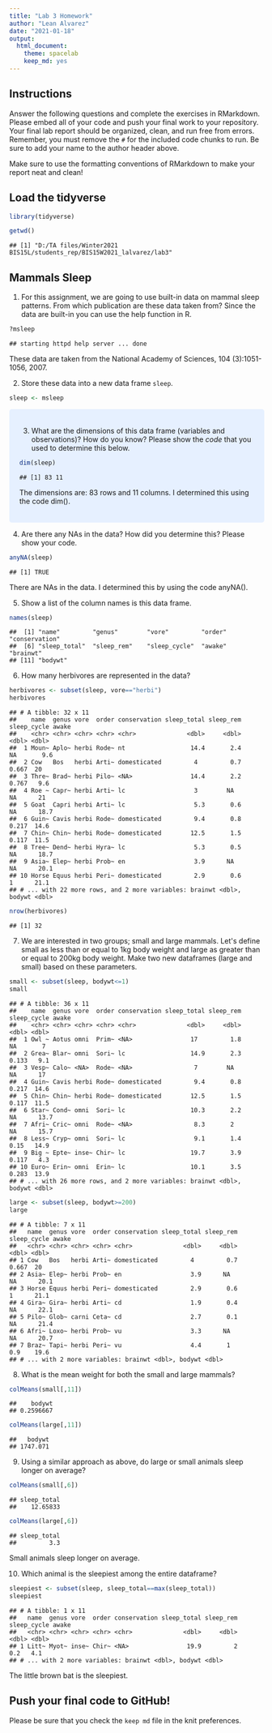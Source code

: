 ```yaml
---
title: "Lab 3 Homework"
author: "Lean Alvarez"
date: "2021-01-18"
output:
  html_document: 
    theme: spacelab
    keep_md: yes
---
```


## Instructions
Answer the following questions and complete the exercises in RMarkdown. Please embed all of your code and push your final work to your repository. Your final lab report should be organized, clean, and run free from errors. Remember, you must remove the `#` for the included code chunks to run. Be sure to add your name to the author header above.  

Make sure to use the formatting conventions of RMarkdown to make your report neat and clean!  

## Load the tidyverse

```r
library(tidyverse)
```



```r
getwd()
```

```
## [1] "D:/TA files/Winter2021 BIS15L/students_rep/BIS15W2021_lalvarez/lab3"
```

## Mammals Sleep
1. For this assignment, we are going to use built-in data on mammal sleep patterns. From which publication are these data taken from? Since the data are built-in you can use the help function in R.

```r
?msleep
```

```
## starting httpd help server ... done
```
These data are taken from the National Academy of Sciences, 104 (3):1051-1056, 2007.


2. Store these data into a new data frame `sleep`.

```r
sleep <- msleep
```


<style>
div.blue { background-color:#e6f0ff; border-radius: 5px; padding: 20px;}
</style>
<div class = "blue">


3. What are the dimensions of this data frame (variables and observations)? How do you know? Please show the *code* that you used to determine this below.  

```r
dim(sleep)
```

```
## [1] 83 11
```
The dimensions are: 83 rows and 11 columns. I determined this using the code dim().

</div>


4. Are there any NAs in the data? How did you determine this? Please show your code.  

```r
anyNA(sleep)
```

```
## [1] TRUE
```
There are NAs in the data. I determined this by using the code anyNA().


5. Show a list of the column names is this data frame.

```r
names(sleep)
```

```
##  [1] "name"         "genus"        "vore"         "order"        "conservation"
##  [6] "sleep_total"  "sleep_rem"    "sleep_cycle"  "awake"        "brainwt"     
## [11] "bodywt"
```



6. How many herbivores are represented in the data?  

```r
herbivores <- subset(sleep, vore=="herbi")
herbivores
```

```
## # A tibble: 32 x 11
##    name  genus vore  order conservation sleep_total sleep_rem sleep_cycle awake
##    <chr> <chr> <chr> <chr> <chr>              <dbl>     <dbl>       <dbl> <dbl>
##  1 Moun~ Aplo~ herbi Rode~ nt                  14.4       2.4      NA       9.6
##  2 Cow   Bos   herbi Arti~ domesticated         4         0.7       0.667  20  
##  3 Thre~ Brad~ herbi Pilo~ <NA>                14.4       2.2       0.767   9.6
##  4 Roe ~ Capr~ herbi Arti~ lc                   3        NA        NA      21  
##  5 Goat  Capri herbi Arti~ lc                   5.3       0.6      NA      18.7
##  6 Guin~ Cavis herbi Rode~ domesticated         9.4       0.8       0.217  14.6
##  7 Chin~ Chin~ herbi Rode~ domesticated        12.5       1.5       0.117  11.5
##  8 Tree~ Dend~ herbi Hyra~ lc                   5.3       0.5      NA      18.7
##  9 Asia~ Elep~ herbi Prob~ en                   3.9      NA        NA      20.1
## 10 Horse Equus herbi Peri~ domesticated         2.9       0.6       1      21.1
## # ... with 22 more rows, and 2 more variables: brainwt <dbl>, bodywt <dbl>
```


```r
nrow(herbivores)
```

```
## [1] 32
```



7. We are interested in two groups; small and large mammals. Let's define small as less than or equal to 1kg body weight and large as greater than or equal to 200kg body weight. Make two new dataframes (large and small) based on these parameters.

```r
small <- subset(sleep, bodywt<=1)
small
```

```
## # A tibble: 36 x 11
##    name  genus vore  order conservation sleep_total sleep_rem sleep_cycle awake
##    <chr> <chr> <chr> <chr> <chr>              <dbl>     <dbl>       <dbl> <dbl>
##  1 Owl ~ Aotus omni  Prim~ <NA>                17         1.8      NA       7  
##  2 Grea~ Blar~ omni  Sori~ lc                  14.9       2.3       0.133   9.1
##  3 Vesp~ Calo~ <NA>  Rode~ <NA>                 7        NA        NA      17  
##  4 Guin~ Cavis herbi Rode~ domesticated         9.4       0.8       0.217  14.6
##  5 Chin~ Chin~ herbi Rode~ domesticated        12.5       1.5       0.117  11.5
##  6 Star~ Cond~ omni  Sori~ lc                  10.3       2.2      NA      13.7
##  7 Afri~ Cric~ omni  Rode~ <NA>                 8.3       2        NA      15.7
##  8 Less~ Cryp~ omni  Sori~ lc                   9.1       1.4       0.15   14.9
##  9 Big ~ Epte~ inse~ Chir~ lc                  19.7       3.9       0.117   4.3
## 10 Euro~ Erin~ omni  Erin~ lc                  10.1       3.5       0.283  13.9
## # ... with 26 more rows, and 2 more variables: brainwt <dbl>, bodywt <dbl>
```


```r
large <- subset(sleep, bodywt>=200)
large
```

```
## # A tibble: 7 x 11
##   name  genus vore  order conservation sleep_total sleep_rem sleep_cycle awake
##   <chr> <chr> <chr> <chr> <chr>              <dbl>     <dbl>       <dbl> <dbl>
## 1 Cow   Bos   herbi Arti~ domesticated         4         0.7       0.667  20  
## 2 Asia~ Elep~ herbi Prob~ en                   3.9      NA        NA      20.1
## 3 Horse Equus herbi Peri~ domesticated         2.9       0.6       1      21.1
## 4 Gira~ Gira~ herbi Arti~ cd                   1.9       0.4      NA      22.1
## 5 Pilo~ Glob~ carni Ceta~ cd                   2.7       0.1      NA      21.4
## 6 Afri~ Loxo~ herbi Prob~ vu                   3.3      NA        NA      20.7
## 7 Braz~ Tapi~ herbi Peri~ vu                   4.4       1         0.9    19.6
## # ... with 2 more variables: brainwt <dbl>, bodywt <dbl>
```


8. What is the mean weight for both the small and large mammals?

```r
colMeans(small[,11])
```

```
##    bodywt 
## 0.2596667
```


```r
colMeans(large[,11])
```

```
##   bodywt 
## 1747.071
```



9. Using a similar approach as above, do large or small animals sleep longer on average?  

```r
colMeans(small[,6])
```

```
## sleep_total 
##    12.65833
```


```r
colMeans(large[,6])
```

```
## sleep_total 
##         3.3
```
Small animals sleep longer on average.



10. Which animal is the sleepiest among the entire dataframe?

```r
sleepiest <- subset(sleep, sleep_total==max(sleep_total))
sleepiest
```

```
## # A tibble: 1 x 11
##   name  genus vore  order conservation sleep_total sleep_rem sleep_cycle awake
##   <chr> <chr> <chr> <chr> <chr>              <dbl>     <dbl>       <dbl> <dbl>
## 1 Litt~ Myot~ inse~ Chir~ <NA>                19.9         2         0.2   4.1
## # ... with 2 more variables: brainwt <dbl>, bodywt <dbl>
```
The little brown bat is the sleepiest.

## Push your final code to GitHub!
Please be sure that you check the `keep md` file in the knit preferences.   
